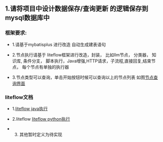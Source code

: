 ## 1.请将项目中设计数据保存/查询更新 的逻辑保存到mysql数据库中
### 框架要求:
- 1.请基于mybatisplus 进行改造 自动生成建表语句
- 2.节点执行请基于 liteflow框架进行改造，封装， 比如llm节点， 分类器， 知识库, 条件分支， 脚本执行，Java增强,HTTP请求，子流程,直接回复,结束节点， 每个节点有单独的执行器

- 3.节点类型可以查询，单击开始按钮时候可以查询以上的节点列表 如图[节点查询界面](../../ai-flow-ui/ai_flow_design/images/7.添加其他类型节点.png)

### liteflow文档
- 1.[liteflow java执行](https://liteflow.cc/pages/2b8afb/#%E4%BD%BF%E7%94%A8liteflow-script-javax)

- 2.liteflow [liteflow python执行](https://liteflow.cc/pages/114982/)

- 3. 其他暂时定义为待实现